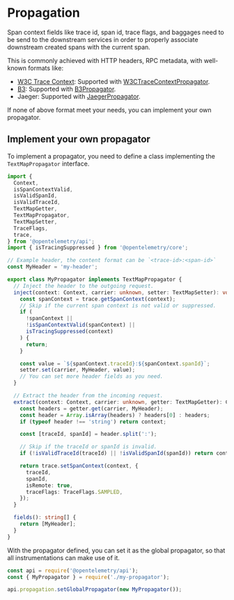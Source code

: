 # Propagation

Span context fields like trace id, span id, trace flags, and baggages need to be send to the downstream services
in order to properly associate downstream created spans with the current span.

This is commonly achieved with HTTP headers, RPC metadata, with well-known formats like:

- [W3C Trace Context][]: Supported with [W3CTraceContextPropagator][].
- [B3][]: Supported with [B3Propagator][].
- Jaeger: Supported with [JaegerPropagator][].

If none of above format meet your needs, you can implement your own propagator.

## Implement your own propagator

To implement a propagator, you need to define a class implementing the `TextMapPropagator` interface.

```ts
import {
  Context,
  isSpanContextValid,
  isValidSpanId,
  isValidTraceId,
  TextMapGetter,
  TextMapPropagator,
  TextMapSetter,
  TraceFlags,
  trace,
} from '@opentelemetry/api';
import { isTracingSuppressed } from '@opentelemetry/core';

// Example header, the content format can be `<trace-id>:<span-id>`
const MyHeader = 'my-header';

export class MyPropagator implements TextMapPropagator {
  // Inject the header to the outgoing request.
  inject(context: Context, carrier: unknown, setter: TextMapSetter): void {
    const spanContext = trace.getSpanContext(context);
    // Skip if the current span context is not valid or suppressed.
    if (
      !spanContext ||
      !isSpanContextValid(spanContext) ||
      isTracingSuppressed(context)
    ) {
      return;
    }

    const value = `${spanContext.traceId}:${spanContext.spanId}`;
    setter.set(carrier, MyHeader, value);
    // You can set more header fields as you need.
  }

  // Extract the header from the incoming request.
  extract(context: Context, carrier: unknown, getter: TextMapGetter): Context {
    const headers = getter.get(carrier, MyHeader);
    const header = Array.isArray(headers) ? headers[0] : headers;
    if (typeof header !== 'string') return context;

    const [traceId, spanId] = header.split(':');

    // Skip if the traceId or spanId is invalid.
    if (!isValidTraceId(traceId) || !isValidSpanId(spanId)) return context;

    return trace.setSpanContext(context, {
      traceId,
      spanId,
      isRemote: true,
      traceFlags: TraceFlags.SAMPLED,
    });
  }

  fields(): string[] {
    return [MyHeader];
  }
}
```

With the propagator defined, you can set it as the global propagator, so that all instrumentations
can make use of it.

```ts
const api = require('@opentelemetry/api');
const { MyPropagator } = require('./my-propagator');

api.propagation.setGlobalPropagator(new MyPropagator());
```

[B3]: https://github.com/openzipkin/b3-propagation
[B3Propagator]: https://github.com/open-telemetry/opentelemetry-js/tree/main/packages/opentelemetry-propagator-b3
[JaegerPropagator]: https://github.com/open-telemetry/opentelemetry-js/tree/main/packages/opentelemetry-propagator-jaeger
[W3C Trace Context]: https://www.w3.org/TR/trace-context/
[W3CTraceContextPropagator]: https://github.com/open-telemetry/opentelemetry-js/tree/main/packages/opentelemetry-core#w3ctracecontextpropagator-propagator
